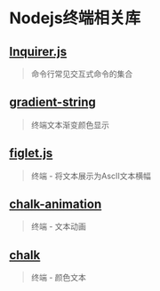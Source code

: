 # Nodejs终端相关库

## [Inquirer.js](https://github.com/SBoudrias/Inquirer.js)
> 命令行常见交互式命令的集合

## [gradient-string](https://github.com/bokub/gradient-string)
> 终端文本渐变颜色显示

## [figlet.js](https://github.com/patorjk/figlet.js)
> 终端 - 将文本展示为AscII文本横幅

## [chalk-animation](https://github.com/bokub/chalk-animation)
> 终端 - 文本动画

## [chalk](https://github.com/bokub/chalk-animation)
> 终端 - 颜色文本
